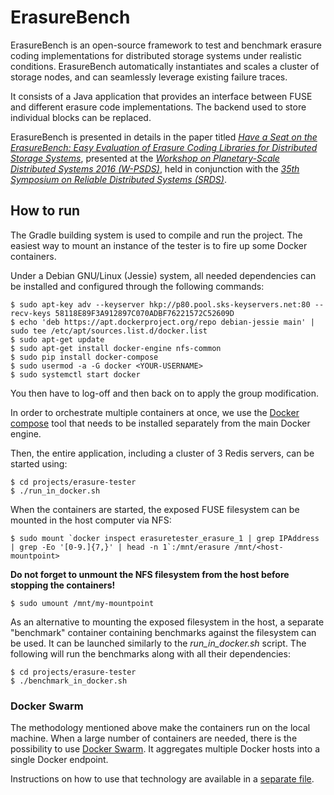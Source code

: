 # ErasureBench

ErasureBench is an open-source framework to test and benchmark erasure coding implementations for distributed storage systems under realistic conditions. ErasureBench automatically instantiates and scales a cluster of storage nodes, and can seamlessly leverage existing failure traces.

It consists of a Java application that provides an interface between FUSE and different erasure code implementations. The backend used to store individual blocks can be replaced.

ErasureBench is presented in details in the paper titled _[Have a Seat on the ErasureBench: Easy Evaluation of Erasure Coding Libraries for Distributed Storage Systems](Have_a_Seat_on_the_ErasureBench.pdf)_, presented at the _[Workshop on Planetary-Scale Distributed Systems 2016 (W-PSDS)](http://wpsds.lsd.di.uminho.pt/2016/index.html)_, held in conjunction with the _[35th Symposium on Reliable Distributed Systems (SRDS)](http://srds2016.inf.mit.bme.hu/)_.

## How to run

The Gradle building system is used to compile and run the project. The easiest way to mount an instance of the tester is to fire up some Docker containers.

Under a Debian GNU/Linux (Jessie) system, all needed dependencies can be installed and configured through the following commands:

```
$ sudo apt-key adv --keyserver hkp://p80.pool.sks-keyservers.net:80 --recv-keys 58118E89F3A912897C070ADBF76221572C52609D
$ echo 'deb https://apt.dockerproject.org/repo debian-jessie main' | sudo tee /etc/apt/sources.list.d/docker.list
$ sudo apt-get update
$ sudo apt-get install docker-engine nfs-common
$ sudo pip install docker-compose
$ sudo usermod -a -G docker <YOUR-USERNAME>
$ sudo systemctl start docker
```

You then have to log-off and then back on to apply the group modification.

In order to orchestrate multiple containers at once, we use the [Docker compose](https://docs.docker.com/compose/install/) tool that needs to be installed separately from the main Docker engine.

Then, the entire application, including a cluster of 3 Redis servers, can be started using:

```
$ cd projects/erasure-tester
$ ./run_in_docker.sh
```

When the containers are started, the exposed FUSE filesystem can be mounted in the host computer via NFS:

```
$ sudo mount `docker inspect erasuretester_erasure_1 | grep IPAddress | grep -Eo '[0-9.]{7,}' | head -n 1`:/mnt/erasure /mnt/<host-mountpoint>
```

**Do not forget to unmount the NFS filesystem from the host before stopping the containers!**

```
$ sudo umount /mnt/my-mountpoint
```

As an alternative to mounting the exposed filesystem in the host, a separate "benchmark" container containing benchmarks against the filesystem can be used.
It can be launched similarly to the *run_in_docker.sh* script. The following will run the benchmarks along with all their dependencies:

```
$ cd projects/erasure-tester
$ ./benchmark_in_docker.sh
```

### Docker Swarm

The methodology mentioned above make the containers run on the local machine. When a large number of containers are needed, there is the possibility to use [Docker Swarm](https://www.docker.com/products/docker-swarm). It aggregates multiple Docker hosts into a single Docker endpoint.

Instructions on how to use that technology are available in a [separate file](swarm_instructions.md).

